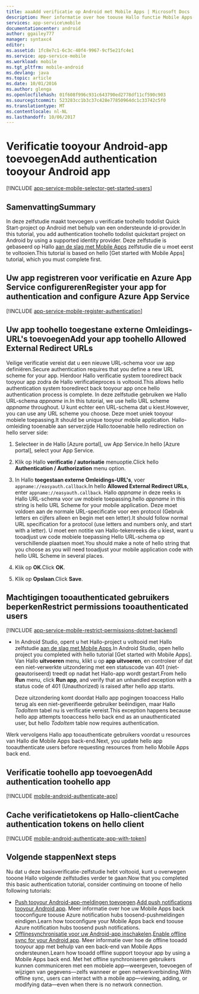 ```yaml
---
title: aaaAdd verificatie op Android met Mobile Apps | Microsoft Docs
description: Meer informatie over hoe toouse Hallo functie Mobile Apps van Azure App Service tooauthenticate gebruikers van uw Android-app via een groot aantal identiteitsproviders, waaronder Google, Facebook, Twitter en Microsoft.
services: app-service\mobile
documentationcenter: android
author: ggailey777
manager: syntaxc4
editor: 
ms.assetid: 1fc8e7c1-6c3c-40f4-9967-9cf5e21fc4e1
ms.service: app-service-mobile
ms.workload: mobile
ms.tgt_pltfrm: mobile-android
ms.devlang: java
ms.topic: article
ms.date: 10/01/2016
ms.author: glenga
ms.openlocfilehash: 01f608f996c931c643790ed2778df11cf590c903
ms.sourcegitcommit: 523283cc1b3c37c428e77850964dc1c33742c5f0
ms.translationtype: MT
ms.contentlocale: nl-NL
ms.lasthandoff: 10/06/2017
---
```

# <a name="add-authentication-tooyour-android-app"></a><span data-ttu-id="c7c6d-103">Verificatie tooyour Android-app toevoegen</span><span class="sxs-lookup"><span data-stu-id="c7c6d-103">Add authentication tooyour Android app</span></span>
[!INCLUDE [app-service-mobile-selector-get-started-users](../../includes/app-service-mobile-selector-get-started-users.md)]

## <a name="summary"></a><span data-ttu-id="c7c6d-104">Samenvatting</span><span class="sxs-lookup"><span data-stu-id="c7c6d-104">Summary</span></span>
<span data-ttu-id="c7c6d-105">In deze zelfstudie maakt toevoegen u verificatie toohello todolist Quick Start-project op Android met behulp van een ondersteunde id-provider.</span><span class="sxs-lookup"><span data-stu-id="c7c6d-105">In this tutorial, you add authentication toohello todolist quickstart project on Android by using a supported identity provider.</span></span> <span data-ttu-id="c7c6d-106">Deze zelfstudie is gebaseerd op Hallo [aan de slag met Mobile Apps] zelfstudie die u moet eerst te voltooien.</span><span class="sxs-lookup"><span data-stu-id="c7c6d-106">This tutorial is based on hello [Get started with Mobile Apps] tutorial, which you must complete first.</span></span>

## <span data-ttu-id="c7c6d-107"><a name="register"></a>Uw app registreren voor verificatie en Azure App Service configureren</span><span class="sxs-lookup"><span data-stu-id="c7c6d-107"><a name="register"></a>Register your app for authentication and configure Azure App Service</span></span>
[!INCLUDE [app-service-mobile-register-authentication](../../includes/app-service-mobile-register-authentication.md)]

## <span data-ttu-id="c7c6d-108"><a name="redirecturl"></a>Uw app toohello toegestane externe Omleidings-URL's toevoegen</span><span class="sxs-lookup"><span data-stu-id="c7c6d-108"><a name="redirecturl"></a>Add your app toohello Allowed External Redirect URLs</span></span>

<span data-ttu-id="c7c6d-109">Veilige verificatie vereist dat u een nieuwe URL-schema voor uw app definiëren.</span><span class="sxs-lookup"><span data-stu-id="c7c6d-109">Secure authentication requires that you define a new URL scheme for your app.</span></span> <span data-ttu-id="c7c6d-110">Hierdoor Hallo verificatie system tooredirect back tooyour app zodra de Hallo verificatieproces is voltooid.</span><span class="sxs-lookup"><span data-stu-id="c7c6d-110">This allows hello authentication system tooredirect back tooyour app once hello authentication process is complete.</span></span> <span data-ttu-id="c7c6d-111">In deze zelfstudie gebruiken we Hallo URL-schema _appname_ in.</span><span class="sxs-lookup"><span data-stu-id="c7c6d-111">In this tutorial, we use hello URL scheme _appname_ throughout.</span></span> <span data-ttu-id="c7c6d-112">U kunt echter een URL-schema dat u kiest.</span><span class="sxs-lookup"><span data-stu-id="c7c6d-112">However, you can use any URL scheme you choose.</span></span> <span data-ttu-id="c7c6d-113">Deze moet uniek tooyour mobiele toepassing.</span><span class="sxs-lookup"><span data-stu-id="c7c6d-113">It should be unique tooyour mobile application.</span></span> <span data-ttu-id="c7c6d-114">Hallo-omleiding tooenable aan serverzijde Hallo:</span><span class="sxs-lookup"><span data-stu-id="c7c6d-114">tooenable hello redirection on hello server side:</span></span>

1. <span data-ttu-id="c7c6d-115">Selecteer in de Hallo [Azure portal], uw App Service.</span><span class="sxs-lookup"><span data-stu-id="c7c6d-115">In hello [Azure portal], select your App Service.</span></span>

2. <span data-ttu-id="c7c6d-116">Klik op Hallo **verificatie / autorisatie** menuoptie.</span><span class="sxs-lookup"><span data-stu-id="c7c6d-116">Click hello **Authentication / Authorization** menu option.</span></span>

3. <span data-ttu-id="c7c6d-117">In Hallo **toegestaan externe Omleidings-URL's**, voer `appname://easyauth.callback`.</span><span class="sxs-lookup"><span data-stu-id="c7c6d-117">In hello **Allowed External Redirect URLs**, enter `appname://easyauth.callback`.</span></span>  <span data-ttu-id="c7c6d-118">Hallo _appname_ in deze reeks is Hallo URL-schema voor uw mobiele toepassing.</span><span class="sxs-lookup"><span data-stu-id="c7c6d-118">hello _appname_ in this string is hello URL Scheme for your mobile application.</span></span>  <span data-ttu-id="c7c6d-119">Deze moet voldoen aan de normale URL-specificatie voor een protocol (Gebruik letters en cijfers alleen en begin met een letter).</span><span class="sxs-lookup"><span data-stu-id="c7c6d-119">It should follow normal URL specification for a protocol (use letters and numbers only, and start with a letter).</span></span>  <span data-ttu-id="c7c6d-120">U moet een notitie van Hallo-tekenreeks die u kiest, want u tooadjust uw code mobiele toepassing Hello URL-schema op verschillende plaatsen moet.</span><span class="sxs-lookup"><span data-stu-id="c7c6d-120">You should make a note of hello string that you choose as you will need tooadjust your mobile application code with hello URL Scheme in several places.</span></span>

4. <span data-ttu-id="c7c6d-121">Klik op **OK**.</span><span class="sxs-lookup"><span data-stu-id="c7c6d-121">Click **OK**.</span></span>

5. <span data-ttu-id="c7c6d-122">Klik op **Opslaan**.</span><span class="sxs-lookup"><span data-stu-id="c7c6d-122">Click **Save**.</span></span>

## <span data-ttu-id="c7c6d-123"><a name="permissions"></a>Machtigingen tooauthenticated gebruikers beperken</span><span class="sxs-lookup"><span data-stu-id="c7c6d-123"><a name="permissions"></a>Restrict permissions tooauthenticated users</span></span>
[!INCLUDE [app-service-mobile-restrict-permissions-dotnet-backend](../../includes/app-service-mobile-restrict-permissions-dotnet-backend.md)]

* <span data-ttu-id="c7c6d-124">In Android Studio, opent u het Hallo-project u voltooid met Hallo zelfstudie [aan de slag met Mobile Apps].</span><span class="sxs-lookup"><span data-stu-id="c7c6d-124">In Android Studio, open hello project you completed with hello tutorial [Get started with Mobile Apps].</span></span> <span data-ttu-id="c7c6d-125">Van Hallo **uitvoeren** menu, klikt u op **app uitvoeren**, en controleer of dat een niet-verwerkte uitzondering met een statuscode van 401 (niet-geautoriseerd) treedt op nadat het Hallo-app wordt gestart.</span><span class="sxs-lookup"><span data-stu-id="c7c6d-125">From hello **Run** menu, click **Run app**, and verify that an unhandled exception with a status code of 401 (Unauthorized) is raised after hello app starts.</span></span>

     <span data-ttu-id="c7c6d-126">Deze uitzondering komt doordat Hallo app pogingen tooaccess Hallo terug als een niet-geverifieerde gebruiker beëindigen, maar Hallo *TodoItem* tabel nu is verificatie vereist.</span><span class="sxs-lookup"><span data-stu-id="c7c6d-126">This exception happens because hello app attempts tooaccess hello back end as an unauthenticated user, but hello *TodoItem* table now requires authentication.</span></span>

<span data-ttu-id="c7c6d-127">Werk vervolgens Hallo app tooauthenticate gebruikers voordat u resources van Hallo die Mobile Apps back-end.</span><span class="sxs-lookup"><span data-stu-id="c7c6d-127">Next, you update hello app tooauthenticate users before requesting resources from hello Mobile Apps back end.</span></span> 

## <a name="add-authentication-toohello-app"></a><span data-ttu-id="c7c6d-128">Verificatie toohello app toevoegen</span><span class="sxs-lookup"><span data-stu-id="c7c6d-128">Add authentication toohello app</span></span>
[!INCLUDE [mobile-android-authenticate-app](../../includes/mobile-android-authenticate-app.md)]



## <span data-ttu-id="c7c6d-129"><a name="cache-tokens"></a>Cache verificatietokens op Hallo-client</span><span class="sxs-lookup"><span data-stu-id="c7c6d-129"><a name="cache-tokens"></a>Cache authentication tokens on hello client</span></span>
[!INCLUDE [mobile-android-authenticate-app-with-token](../../includes/mobile-android-authenticate-app-with-token.md)]

## <a name="next-steps"></a><span data-ttu-id="c7c6d-130">Volgende stappen</span><span class="sxs-lookup"><span data-stu-id="c7c6d-130">Next steps</span></span>
<span data-ttu-id="c7c6d-131">Nu dat u deze basisverificatie-zelfstudie hebt voltooid, kunt u overwegen tooone Hallo volgende zelfstudies verder te gaan:</span><span class="sxs-lookup"><span data-stu-id="c7c6d-131">Now that you completed this basic authentication tutorial, consider continuing on tooone of hello following tutorials:</span></span>

* <span data-ttu-id="c7c6d-132">[Push tooyour Android-app-meldingen toevoegen](app-service-mobile-android-get-started-push.md).</span><span class="sxs-lookup"><span data-stu-id="c7c6d-132">[Add push notifications tooyour Android app](app-service-mobile-android-get-started-push.md).</span></span>
  <span data-ttu-id="c7c6d-133">Meer informatie over hoe uw Mobile Apps back tooconfigure toouse Azure notification hubs toosend-pushmeldingen eindigen.</span><span class="sxs-lookup"><span data-stu-id="c7c6d-133">Learn how tooconfigure your Mobile Apps back end toouse Azure notification hubs toosend push notifications.</span></span>
* <span data-ttu-id="c7c6d-134">[Offlinesynchronisatie voor uw Android-app inschakelen](app-service-mobile-android-get-started-offline-data.md).</span><span class="sxs-lookup"><span data-stu-id="c7c6d-134">[Enable offline sync for your Android app](app-service-mobile-android-get-started-offline-data.md).</span></span>
  <span data-ttu-id="c7c6d-135">Meer informatie over hoe de offline tooadd tooyour app met behulp van een back-end van Mobile Apps ondersteunen.</span><span class="sxs-lookup"><span data-stu-id="c7c6d-135">Learn how tooadd offline support tooyour app by using a Mobile Apps back end.</span></span> <span data-ttu-id="c7c6d-136">Met het offline synchroniseren gebruikers kunnen communiceren met een mobiele app&mdash;weergeven, toevoegen of wijzigen van gegevens&mdash;zelfs wanneer er geen netwerkverbinding.</span><span class="sxs-lookup"><span data-stu-id="c7c6d-136">With offline sync, users can interact with a mobile app&mdash;viewing, adding, or modifying data&mdash;even when there is no network connection.</span></span>

<!-- Anchors. -->
[Register your app for authentication and configure Mobile Services]: #register
[Restrict table permissions tooauthenticated users]: #permissions
[Add authentication toohello app]: #add-authentication
[Store authentication tokens on hello client]: #cache-tokens
[Refresh expired tokens]: #refresh-tokens
[Next Steps]:#next-steps


<!-- URLs. -->
[aan de slag met Mobile Apps]: app-service-mobile-android-get-started.md

